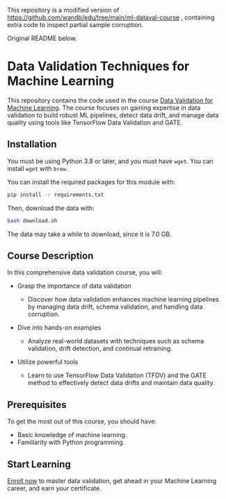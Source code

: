 This repository is a modified version of https://github.com/wandb/edu/tree/main/ml-dataval-course , containing extra code to inspect partial sample corruption.

Original README below.

# Data Validation Techniques for Machine Learning

This repository contains the code used in the course [Data Validation for Machine Learning](https://www.wandb.courses/courses/data-validation-for-machine-learning). The course focuses on gaining expertise in data validation to build robust ML pipelines, detect data drift, and manage data quality using tools like TensorFlow Data Validation and GATE.

## Installation

You must be using Python 3.8 or later, and you must have `wget`. You can install `wget` with `brew`.

You can install the required packages for this module with:

```bash
pip install -r requirements.txt
```

Then, download the data with:

```bash
bash download.sh
```

The data may take a while to download, since it is 7.0 GB.

## Course Description

In this comprehensive data validation course, you will:

- Grasp the importance of data validation
    - Discover how data validation enhances machine learning pipelines by managing data drift, schema validation, and handling data corruption.

- Dive into hands-on examples
    - Analyze real-world datasets with techniques such as schema validation, drift detection, and continual retraining.

- Utilize powerful tools
    - Learn to use TensorFlow Data Validation (TFDV) and the GATE method to effectively detect data drifts and maintain data quality.

## Prerequisites

To get the most out of this course, you should have:

- Basic knowledge of machine learning.
- Familiarity with Python programming.

## Start Learning

[Enroll now](https://www.wandb.courses/courses/data-validation-for-machine-learning) to master data validation, get ahead in your Machine Learning career, and earn your certificate.
